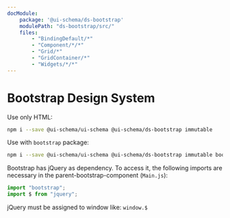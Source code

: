 ```yaml
---
docModule:
    package: '@ui-schema/ds-bootstrap'
    modulePath: "ds-bootstrap/src/"
    files:
        - "BindingDefault/*"
        - "Component/*/*"
        - "Grid/*"
        - "GridContainer/*"
        - "Widgets/*/*"
---
```


# Bootstrap Design System

Use only HTML:

```bash
npm i --save @ui-schema/ui-schema @ui-schema/ds-bootstrap immutable
```

Use with `bootstrap` package:

```bash
npm i --save @ui-schema/ui-schema @ui-schema/ds-bootstrap immutable bootstrap
```

Bootstrap has jQuery as dependency. To access it, the following imports are necessary in the parent-bootstrap-component (`Main.js`):

```js
import "bootstrap";
import $ from "jquery";
```

jQuery must be assigned to window like: `window.$`
